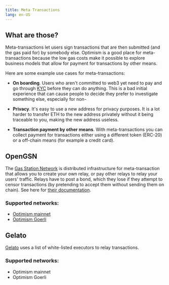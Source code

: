 ```yaml
---
title: Meta Transactions
lang: en-US
---
```


## What are those?

Meta-transactions let users sign transactions that are then submitted (and the gas paid for) by somebody else. 
Optimism is a good place for meta-transactions because the low gas costs make it possible to explore business models that allow for payment for transactions by other means.

Here are some example use cases for meta-transactions:

- **On boarding**. 
  Users who aren't committed to web3 yet need to pay and go through [KYC](https://www.thalesgroup.com/en/markets/digital-identity-and-security/banking-payment/issuance/id-verification/know-your-customer) before they can do anything.
  This is a bad initial experience that can cause people to decide they prefer to investigate something else, especially for non-

- **Privacy**.
  It's easy to use a new address for privacy purposes.
  It is a lot harder to transfer ETH to the new address privately without it being traceable to you, making the new address useless.

- **Transaction payment by other means**.
  With meta-transactions you can collect payment for transactions either using a different token (ERC-20) or a off-chain means (for example a credit card).

## OpenGSN

The [Gas Station Network](https://opengsn.org/) is distributed infrastructure for meta-transaction that allows you to create your own relay, or pay other relays to relay your users' traffic.
Relays have to post a bond, which they lose if they attempt to censor transactions (by pretending to accept them without sending them on chain).
See here for [their documentation](https://docs.opengsn.org/).

### Supported networks:

- [Optimism mainnet](https://docs.opengsn.org/networks/optimism/optimism.html)
- [Optimism Goerli](https://docs.opengsn.org/networks/optimism/goerli-optimism.html)


## Gelato

[Gelato](https://docs.gelato.network/developer-services/relay/what-is-relaying) uses a list of white-listed executors to relay transactions.

### Supported networks:

- Optimism mainnet
- Optimism Goerli